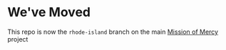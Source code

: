 We've Moved
===========

This repo is now the `rhode-island` branch on the main [Mission of Mercy][momma]
project

[momma]: https://github.com/mission-of-mercy/mission-of-mercy
